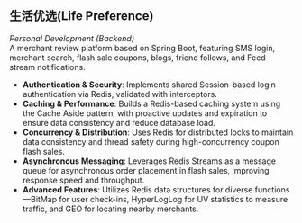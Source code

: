 ## 生活优选(Life Preference)
*Personal Development (Backend)*  
A merchant review platform based on Spring Boot, featuring SMS login, merchant search, flash sale coupons, blogs, friend follows, and Feed stream notifications.

- **Authentication & Security**: Implements shared Session-based login authentication via Redis, validated with interceptors.
- **Caching & Performance**: Builds a Redis-based caching system using the Cache Aside pattern, with proactive updates and expiration to ensure data consistency and reduce database load.
- **Concurrency & Distribution**: Uses Redis for distributed locks to maintain data consistency and thread safety during high-concurrency coupon flash sales.
- **Asynchronous Messaging**: Leverages Redis Streams as a message queue for asynchronous order placement in flash sales, improving response speed and throughput.
- **Advanced Features**:  Utilizes Redis data structures for diverse functions—BitMap for user check-ins, HyperLogLog for UV statistics to measure traffic, and GEO for locating nearby merchants.
